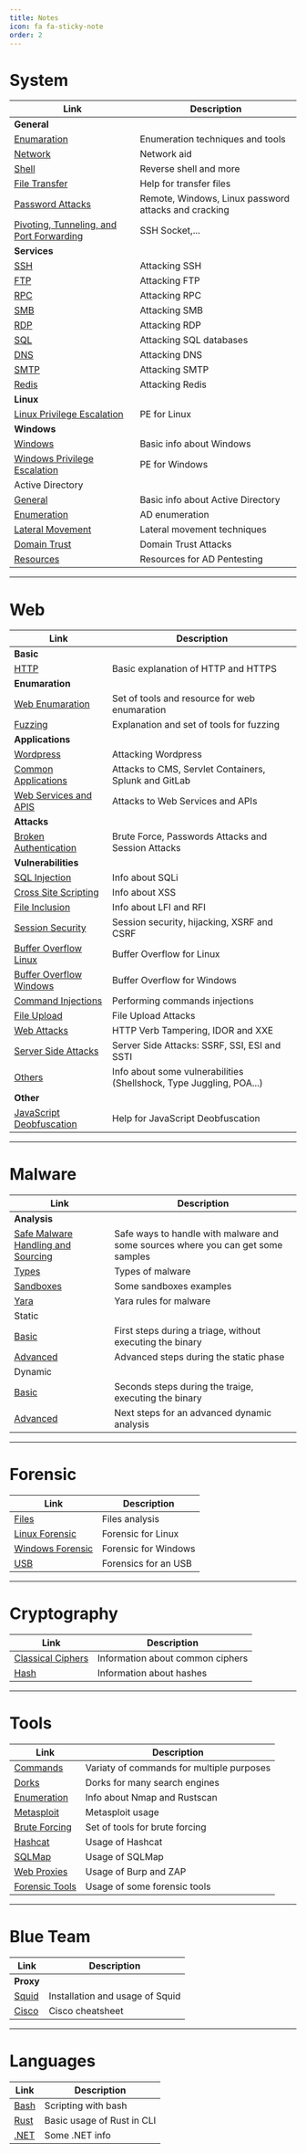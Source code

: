 ```yaml
---
title: Notes
icon: fa fa-sticky-note
order: 2
---
```


# System 

| **Link**   | **Description**    |
|--------------- | --------------- |
| **General**  |
| [Enumaration](/notes/system/enumeration) | Enumeration techniques and tools |
| [Network](/notes/system/network) | Network aid |
| [Shell](/notes/system/shell) | Reverse shell and more |
| [File Transfer](/notes/system/transfer-files) | Help for transfer files |
| [Password Attacks](/notes/system/password-attacks) | Remote, Windows, Linux password attacks and cracking |
| [Pivoting, Tunneling, and Port Forwarding](/notes/system/pivoting-tunneling-portforwarding) | SSH Socket,... |
| **Services** |
| [SSH](/notes/system/ssh) | Attacking SSH |
| [FTP](/notes/system/ftp) | Attacking FTP |
| [RPC](/notes/system/rpc) | Attacking RPC |
| [SMB](/notes/system/smb) | Attacking SMB |
| [RDP](/notes/system/rdp) | Attacking RDP |
| [SQL](/notes/system/sql) | Attacking SQL databases |
| [DNS](/notes/system/dns) | Attacking DNS |
| [SMTP](/notes/system/smtp) | Attacking SMTP |
| [Redis](/notes/system/redis) | Attacking Redis |
| **Linux** |
| [Linux Privilege Escalation](/notes/system/linux-privilege-escalation) | PE for Linux |
| **Windows** |
| [Windows](/notes/system/windows) | Basic info about Windows |
| [Windows Privilege Escalation](/notes/system/windows-privilage-escalation) | PE for Windows |
| Active Directory |
| [General](/notes/system/active-directory) | Basic info about Active Directory |
| [Enumeration](/notes/system/ad-enumeration) | AD enumeration |
| [Lateral Movement](/notes/system/ad-lateral-movement) | Lateral movement techniques |
| [Domain Trust](/notes/system/ad-domain-trust) | Domain Trust Attacks |
| [Resources](/notes/system/ad-resources) | Resources for AD Pentesting |

---

# Web 

| **Link**   | **Description**    |
|--------------- | --------------- |
| **Basic** |
| [HTTP](/notes/web/http)  | Basic explanation of HTTP and HTTPS   |
| **Enumaration** |
| [Web Enumaration](/notes/web/enumeration-web) | Set of tools and resource for web enumaration |
| [Fuzzing](/notes/web/fuzzer) | Explanation and set of tools for fuzzing |
| **Applications** 
| [Wordpress](/notes/web/wordpress) | Attacking Wordpress |
| [Common Applications](/notes/web/common-applications) | Attacks to CMS, Servlet Containers, Splunk and GitLab |
| [Web Services and APIS](/notes/web/services-api) | Attacks to Web Services and APIs |
| **Attacks** |
| [Broken Authentication](/notes/web/broken-auth) | Brute Force, Passwords Attacks and Session Attacks |
| **Vulnerabilities** |
| [SQL Injection](/notes/vulnerabilities/sqli)   | Info about SQLi   |
| [Cross Site Scripting](/notes/vulnerabilities/xss) | Info about XSS |
| [File Inclusion](/notes/vulnerabilities/file-inclusion) | Info about LFI and RFI |
| [Session Security](/notes/vulnerabilities/session-security) | Session security, hijacking, XSRF and CSRF |
| [Buffer Overflow Linux](/notes/vulnerabilities/buffer-overflow-linux) | Buffer Overflow for Linux |
| [Buffer Overflow Windows](/notes/vulnerabilities/buffer-overflow-windows) | Buffer Overflow for Windows |
| [Command Injections](/notes/vulnerabilities/command-injections) | Performing commands injections |
| [File Upload](/notes/vulnerabilities/file-upload) | File Upload Attacks |
| [Web Attacks](/notes/vulnerabilities/web-attacks) | HTTP Verb Tampering, IDOR and XXE |
| [Server Side Attacks](/notes/vulnerabilities/server-side-attacks) | Server Side Attacks: SSRF, SSI, ESI and SSTI |
| [Others](/notes/vulnerabilities/others) | Info about some vulnerabilities (Shellshock, Type Juggling, POA...) |
| **Other** |
| [JavaScript Deobfuscation](/notes/web/javascript-deobfuscation) | Help for JavaScript Deobfuscation |

---

# Malware

| **Link**   | **Description**    |
|--------------- | --------------- |
| **Analysis** |
| [Safe Malware Handling and Sourcing](/notes/malware/safe-handling-sourcing) | Safe ways to handle with malware and some sources where you can get some samples |
| [Types](/notes/malware/types) | Types of malware |
| [Sandboxes](/notes/malware/sandboxes) | Some sandboxes examples |
| [Yara](/notes/malware/yara-rules) | Yara rules for malware |
| Static |
| [Basic](/notes/malware/basic-static-analysis) | First steps during a triage, without executing the binary | 
| [Advanced](/notes/malware/advanced-static-analysis) | Advanced steps during the static phase |
| Dynamic |
| [Basic](/notes/malware/basic-dynamic-analysis) | Seconds steps during the traige, executing the binary |
| [Advanced](/notes/malware/advanced-dynamic-analysis) | Next steps for an advanced dynamic analysis |

---

# Forensic 

| **Link** | **Description**    |
|--------------- | --------------- |
| [Files](/notes/forensic/files) | Files analysis |
| [Linux Forensic](/notes/forensic/linux)  | Forensic for Linux   |
| [Windows Forensic](/notes/forensic/windows)   | Forensic for Windows   |
| [USB](/notes/forensic/usb) | Forensics for an USB |

---

# Cryptography

| **Link**   | **Description**    |
|--------------- | --------------- |
| [Classical Ciphers](/notes/cryptography/classical-ciphers)  | Information about common ciphers   |
| [Hash](/notes/cryptography/hash)  | Information about hashes   |

---

# Tools 

| **Link**   | **Description**    |
|--------------- | --------------- |
| [Commands](/notes/tools/commands) | Variaty of commands for multiple purposes |
| [Dorks](/notes/tools/dorks) | Dorks for many search engines |
| [Enumeration](/notes/tools/enumeration) | Info about Nmap and Rustscan |
| [Metasploit](/notes/tools/metasploit) | Metasploit usage |
| [Brute Forcing](/notes/tools/brute-forcing) | Set of tools for brute forcing |
| [Hashcat](/notes/tools/hashcat) | Usage of Hashcat |
| [SQLMap](/notes/tools/sqlmap) | Usage of SQLMap |
| [Web Proxies](/notes/tools/web-proxies) | Usage of Burp and ZAP |
| [Forensic Tools](/notes/tools/forensic) | Usage of some forensic tools |

---

# Blue Team

| **Link**   | **Description**    |
|--------------- | --------------- |
| **Proxy** |
| [Squid](/notes/blueteam/squid) | Installation and usage of Squid |
| [Cisco](/notes/blueteam/cisco) | Cisco cheatsheet |

---

# Languages 

| **Link**   | **Description**    |
|--------------- | --------------- |
| [Bash](/notes/languages/bash-scripting)   | Scripting with bash |
| [Rust](/notes/languages/rust) | Basic usage of Rust in CLI |
| [.NET](/notes/languages/dotnet) | Some .NET info |
